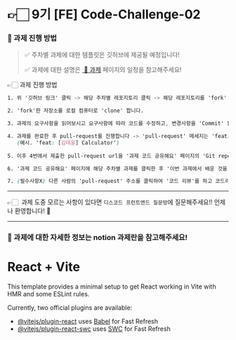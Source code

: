# 👉🏻 9기 [FE]  Code-Challenge-02

### 🎲 과제 진행 방법

> ✅ 주차별 과제에 대한 템플릿은 깃허브에 제공될 예정입니다!
> 
> 
> ✅ 과제에 대한 설명은 [ 💪 과제](https://www.notion.so/482072168f7f431d9e596fc33eb46644?pvs=21) 페이지의 일정을 참고해주세요!
> 
> 

👉🏻 과제 진행 방법

```css
1. 위 '깃허브 링크' 클릭 -> 해당 주차별 레포지토리 클릭 -> 해당 레포지토리를 'fork' 해서 본인의 리포지토리로 가져옵니다

2. 'fork'한 저장소를 로컬 컴퓨터로 'clone' 합니다.

3. 과제의 요구사항을 읽어보시고 요구사항에 따라 코드를 수정하고, 변경사항을 'Commit' 합니다.

4. 과제를 완료한 후 pull-request를 진행합니다 -> 'pull-request' 메세지는 'feat: [본인이름] 과제명' 으로 통일하겠습니다 
   (예시. 'feat: [김태윤] Calculator')
 
5. 이후 4번에서 제출한 pull-request url을 '과제 코드 공유해요' 페이지의 'Git repo URL' 에 입력합니다.

6. '과제 코드 공유해요' 페이지에 해당 주차별 과제를 클릭한 후 '이번 과제에서 배운 것을 공유해봐요!' 부분에 해당 과제를 통해 배운점이나 추가로 공유하고 싶은 정보를 입력합니다.

7. (필수사항X) 다른 사람의 'pull-request' 주소를 클릭하여 '코드 리뷰'를 하고 코드리뷰를 완료하면 코드 리뷰 칸에 이름을 남깁니다! (다른 분의 코드를 통해 몰랐던 것을 배워봐요!)
```



---

👉🏻  과제 도중 모르는 사항이 있다면 `디스코드 프런트엔드 질문방`에 질문해주세요!! 언제나 환영합니다! 🤗

---

### 🎲 과제에 대한 자세한 정보는 notion 과제란을 참고해주세요!


# React + Vite

This template provides a minimal setup to get React working in Vite with HMR and some ESLint rules.

Currently, two official plugins are available:

- [@vitejs/plugin-react](https://github.com/vitejs/vite-plugin-react/blob/main/packages/plugin-react/README.md) uses [Babel](https://babeljs.io/) for Fast Refresh
- [@vitejs/plugin-react-swc](https://github.com/vitejs/vite-plugin-react-swc) uses [SWC](https://swc.rs/) for Fast Refresh
